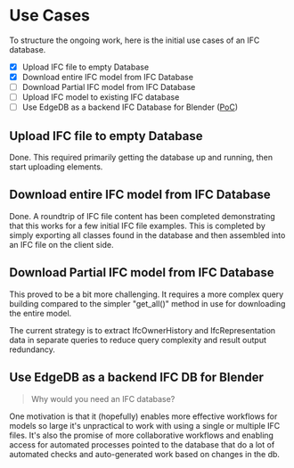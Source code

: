 # Use Cases

To structure the ongoing work, here is the initial use cases of an IFC database.

* [x] Upload IFC file to empty Database
* [x] Download entire IFC model from IFC Database
* [ ] Download Partial IFC model from IFC Database
* [ ] Upload IFC model to existing IFC database
* [ ] Use EdgeDB as a backend IFC Database for Blender ([PoC](https://github.com/users/Krande/projects/1/views/1?layout=board)) 

## Upload IFC file to empty Database

Done. This required primarily getting the database up and running, then start uploading elements. 


## Download entire IFC model from IFC Database

Done. A roundtrip of IFC file content has been completed demonstrating that this works for a few initial IFC file
examples. 
This is completed by simply exporting all classes found in the database and then assembled into an IFC file on
the client side.


## Download Partial IFC model from IFC Database

This proved to be a bit more challenging. It requires a more complex query building compared to the simpler "get_all()"
method in use for downloading the entire model.

The current strategy is to extract IfcOwnerHistory and IfcRepresentation data in separate queries to reduce query
complexity and result output redundancy.

## Use EdgeDB as a backend IFC DB for Blender

> Why would you need an IFC database?

One motivation is that it (hopefully) enables more effective workflows for models
so large it's unpractical to work with using a single or multiple IFC files. It's also the promise of more 
collaborative workflows and enabling access for automated processes pointed to the database that do a lot 
of automated checks and auto-generated work based on changes in the db.

```{note}

```

